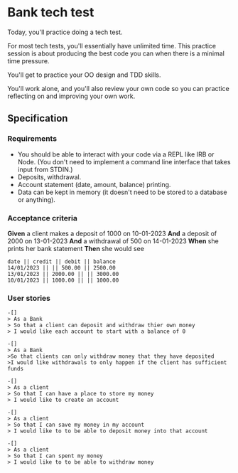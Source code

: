 # Bank tech test 
Today, you'll practice doing a tech test.

For most tech tests, you'll essentially have unlimited time. This practice session is about producing the best code you can when there is a minimal time pressure.

You'll get to practice your OO design and TDD skills.

You'll work alone, and you'll also review your own code so you can practice reflecting on and improving your own work.


## Specification

### Requirements
* You should be able to interact with your code via a REPL like IRB or Node. (You don't need to implement a command line interface that takes input from STDIN.)
* Deposits, withdrawal.
* Account statement (date, amount, balance) printing.
* Data can be kept in memory (it doesn't need to be stored to a database or anything).

### Acceptance criteria
**Given** a client makes a deposit of 1000 on 10-01-2023
**And** a deposit of 2000 on 13-01-2023
**And** a withdrawal of 500 on 14-01-2023
**When** she prints her bank statement
**Then** she would see

```
date || credit || debit || balance
14/01/2023 || || 500.00 || 2500.00
13/01/2023 || 2000.00 || || 3000.00
10/01/2023 || 1000.00 || || 1000.00

```

### User stories

```
-[]
> As a Bank
> So that a client can deposit and withdraw thier own money   
> I would like each account to start with a balance of 0   

-[]
> As a Bank   
>So that clients can only withdraw money that they have deposited   
>I would like withdrawals to only happen if the client has sufficient funds   

-[]
> As a client
> So that I can have a place to store my money 
> I would like to create an account

-[]
> As a client
> So that I can save my money in my account
> I would like to to be able to deposit money into that account

-[]
> As a client
> So that I can spent my money 
> I would like to to be able to withdraw money

```